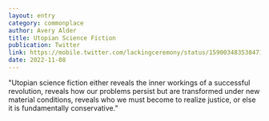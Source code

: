 ```yaml
---
layout: entry
category: commonplace
author: Avery Alder
title: Utopian Science Fiction
publication: Twitter 
link: https://mobile.twitter.com/lackingceremony/status/1590034835384717313
date: 2022-11-08
---
```


"Utopian science fiction either reveals the inner workings of a successful revolution, reveals how our problems persist but are transformed under new material conditions, reveals who we must become to realize justice, or else it is fundamentally conservative."